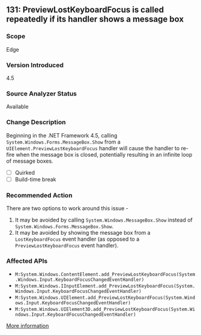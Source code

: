 ## 131: PreviewLostKeyboardFocus is called repeatedly if its handler shows a message box

### Scope
Edge

### Version Introduced
4.5

### Source Analyzer Status
Available

### Change Description
Beginning in the .NET Framework 4.5, calling `System.Windows.Forms.MessageBox.Show` from a `UIElement.PreviewLostKeyboardFocus`
handler will cause the handler to re-fire when the message box is closed, potentially resulting in an infinite loop of 
message boxes.

- [ ] Quirked
- [ ] Build-time break

### Recommended Action
There are two options to work around this issue -

1. It may be avoided by calling `System.Windows.MessageBox.Show` instead of `System.Windows.Forms.MessageBox.Show`. 
2. It may be avoided by showing the message box from a `LostKeyboardFocus` event handler (as opposed to a `PreviewLostKeyboardFocus` event handler).

### Affected APIs
* `M:System.Windows.ContentElement.add_PreviewLostKeyboardFocus(System.Windows.Input.KeyboardFocusChangedEventHandler)`
* `M:System.Windows.IInputElement.add_PreviewLostKeyboardFocus(System.Windows.Input.KeyboardFocusChangedEventHandler)`
* `M:System.Windows.UIElement.add_PreviewLostKeyboardFocus(System.Windows.Input.KeyboardFocusChangedEventHandler)`
* `M:System.Windows.UIElement3D.add_PreviewLostKeyboardFocus(System.Windows.Input.KeyboardFocusChangedEventHandler)`

[More information](http://stackoverflow.com/questions/17988219/system-windows-forms-messagebox-in-netversion-4-0-4-5-behaves-differently-in-wi)

<!--
    ### Notes
    Scan XAML for PreviewLostKeyboardFocus use and then examine the handlers
-->

